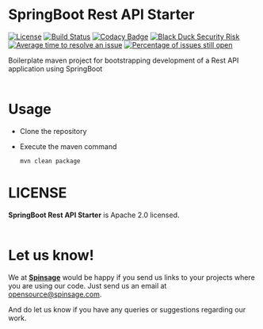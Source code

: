 
# SpringBoot Rest API Starter

[![License](https://img.shields.io/badge/License-Apache%202.0-blue.svg)](https://opensource.org/licenses/Apache-2.0)
[![Build Status](https://travis-ci.com/spinsage/springboot-starter-restapi.svg?branch=main)](https://travis-ci.com/spinsage/springboot-starter-restapi)
[![Codacy Badge](https://api.codacy.com/project/badge/Grade/503386f7e4f14a14b65fb3bd603b9c34)](https://app.codacy.com/gh/spinsage/springboot-starter-restapi?utm_source=github.com&utm_medium=referral&utm_content=spinsage/springboot-starter-restapi&utm_campaign=Badge_Grade)
[![Black Duck Security Risk](https://copilot.blackducksoftware.com/github/repos/spinsage/springboot-starter-restapi/branches/main/badge-risk.svg)](https://copilot.blackducksoftware.com/github/repos/spinsage/springboot-starter-restapi/branches/main)
[![Average time to resolve an issue](http://isitmaintained.com/badge/resolution/spinsage/springboot-starter-restapi.svg)](http://isitmaintained.com/project/spinsage/springboot-starter-restapi "Average time to resolve an issue")
[![Percentage of issues still open](http://isitmaintained.com/badge/open/spinsage/springboot-starter-restapi.svg)](http://isitmaintained.com/project/spinsage/springboot-starter-restapi "Percentage of issues still open")

Boilerplate maven project for bootstrapping development of a Rest API application using SpringBoot
<br><br>
# Usage
- Clone the repository
- Execute the maven command

	```bash
	mvn clean package
	```

# LICENSE
**SpringBoot Rest API Starter** is Apache 2.0 licensed.
<br><br>

# Let us know!
We at [**Spinsage**](https://www.spinsage.com/) would be happy if you send us links to your projects where you are using our code. Just send us an email at [opensource@spinsage.com](mailto:opensource@spinsage.com). 

And do let us know if you have any queries or suggestions regarding our work.
